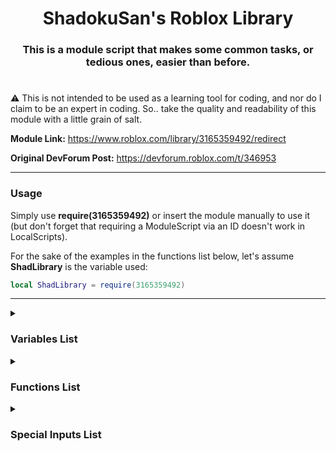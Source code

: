 <div align="center"><h1>ShadokuSan's Roblox Library</h1></div>

<div align="center"><h3>This is a module script that makes some common tasks, or tedious ones, easier than before.</h3></div>

#

:warning: This is not intended to be used as a learning tool for coding, and nor do I claim to be an expert in coding. So.. take the quality and readability of this module with a little grain of salt.

**Module Link:** <https://www.roblox.com/library/3165359492/redirect>

**Original DevForum Post:** <https://devforum.roblox.com/t/346953>
___

### **Usage**

Simply use **require(3165359492)** or insert the module manually to use it (but don't forget that requiring a ModuleScript via an ID doesn't work in LocalScripts).

For the sake of the examples in the functions list below, let's assume **ShadLibrary** is the variable used:

```lua
local ShadLibrary = require(3165359492)
```

___

<details><summary><h3>Variables List</h3></summary>

| Variable | Description |
| --- | --- |
| Script | Refers to the module's instance itself. |
| Warnings | Tied to the **Warnings** attribute to the module. This is used to give information in some scripts for potentially incorrect uses but is an instance that may be auto-corrected. |
| ManualErrors | Tied to the **ManualErrors** attribute to the module. Normally, this will insert errors in areas where incorrect usage of the module likely cannot be auto-corrected and tries to send a message that will try to make some sense of what went wrong. |
| Formulas | This is a table that hosts multiple semi-commonly used formulas, put into function form. See [Formulas](#formulas) for more information. |

### Formulas

This is a table that hosts multiple semi-commonly used formulas, put into function form. Followed by, `ShadLibrary.Formulas.NameHere`

| Forumla Name | Format | Description |
| --- | --- | --- |
| GetAngleVector2 | GetAngleVector2(Position1: Vector2, Position2: Vector2) | Returns an angle where **Position1** points at **Position2**. |
| RayReflection | RayReflection (DirectionNormal: Vector3, SurfaceNormal: Vector3, Modifier: number?) | Returns a Vector3 direction/normal by taking the **DirectionNormal** and bouncing it off of the **SurfaceNormal**; angle depends on the **Modifier** which is defaulted at 2. |
| PythagoreanTheorem | PythagoreanTheorem(Number1: number, Number2: number) | Simply returns the result of √**Number1**<sup>2</sup> + **Number2**<sup>2</sup> |
| PointOnRay | PointOnRay(Point1: Vector3, Point2: Vector3, ReferencePoint: Vector3) | Returns a position by making a ray/line between **Point1** and **Point2**, then uses the **ReferencePoint** to find the closest position from said line. |
| Lerp | Lerp(Start: number, End: number, Alpha: number) | Returns the number between the **Start** and **End** based on the Alpha (between 0-1). |
| TimeConvert | TimeConvert(Seconds: number, TimeUnit: string<"Milliseconds", "Seconds", "Hours", "Days", "Weeks">) | Returns the conversion of seconds to another time unit. |
| CFrameToOrientation | CFrameToOrientation(CF: CFrame) | Simply fetches the orientation of a CFrame. |
| OrientationToCFrame | OrientationToCFrame(Orientation: Vector3) | Simply converts an orientation to usable CFrame angles. |

#

</details>

<details><summary><h3>Functions List</h3></summary>

<details><summary>Create</summary>

**Aliases:** new

**Description:** Customized "Instance.new" function that allows you to edit multiple properties at once.

**Setup:** `ShadLibrary.new("InstanceName", Parent, ParentFirst){ChangeFields}`

**Returns:** The new Instance that was created.
| Variable | Type | Default | Description |
| --- | --- | --- | --- |
| InstanceName | string | REQUIRED | The ClassName of the instance you want to create. |
| Parent | Instance | REQUIRED | Where this instance will be parented under. Occurs after all other properties are set. |
| ParentFirst | boolean | false | Will set the parent before all other properties instead. |
| | | | |
| [ChangeFields](#changefields-setup) | table | REQUIRED | The properties of the instance you're creating. |

This function hosts some special inputs<sub>*Not all may apply*</sub>. Make sure to check the [On Changing Values](#on-changing-values) section for details on how to use them.

### Usage Example

```lua
--Example 1:
--Making a new part that has its Name, Position and Anchored property set, then parented to the workspace
local Part = ShadLibrary.new('Part', workspace){
		properties = {
		Name = "TestPart",
		Position = Vector3.new(0, 5, 6),
		Anchored = true
	}
}

--Example 2:
--Same as Example 1 except the part is parented BEFORE the property changes (though you shouldn't do this)
local Part = ShadLibrary.new('Part', workspace, true){
	Name = "TestPart",
	Position = Vector3.new(0, 5, 6),
	Anchored = true
}
```

___
</details>

<details><summary>Change</summary>

**Description:** Change multiple properties of 1 or more Instances at once.

**Setup:** `ShadLibrary.Change(Instances...){ChangeFields}`

**Returns:** Nothing.
| Variable | Type | Default | Description |
| --- | --- | --- | --- |
| Instances | Instance / {Instance...} | REQUIRED | The instance(s) that you wish to edit. |
| | | | |
| [ChangeFields](#changefields-setup) | table | REQUIRED | A dictionary of the properties/attributes of the instance(s) you're editing. |

This function hosts some special inputs<sub>*Not all may apply*</sub>. Make sure to check the [On Changing Values](#on-changing-values) section for details on how to use them.

### ChangeFields Setup
```lua
ChangeFields<autoFill> = {
	properties: autoFill & {
		[string]: any,
		Sides: SurfaceType
	},
	attributes: {[string]: any?},
	userFunctions: {(autoFill) -> nil}
}
```

### Usage Example

```lua
--Example 1:
--Changes a part under the workspace to be light blue and noncollidable
ShadLibrary.Change(workspace.Part){
	properties = {
		Color = Color3.fromRGB(0, 170, 255),
		CanCollide = false
	}
}

--Example 2:
--Changes multiple BoolValue's value to be false and parents them to the workspace
ShadLibrary.Change(BoolValue1, BoolValue2, BoolValue3){
	properties = {
		Value = false,
		Parent = workspace
	}
}

--Example 3:
--Changes the attributes of a part under the workspace
ShadLibrary.Change(workspace.Part){
	attributes = {
		testNumber = 5,
		testBoolean = false
	}
}

--Example 4:
--Changes all parts in a folder named PartFolder to have their names and anchored properties changed
ShadLibrary.Change(workspace.PartFolder:GetChildren()){
	userFunctions = {
		function(part: BasePart)
			part.Name = "TestPart"
			part.Anchored = false
		end,
	}
}

--Special Inputs 1:
--Sets the value to the opposite of what it currently is
ShadLibrary.Change(BoolValue){
	properties = {
		Value = "not"
	}
}

--Special Inputs 2:
--Adds 5 onto multiple NumberValue's values
ShadLibrary.Change(NumberValue1, NumberValue2){
	properties = {
		Value = "+5"
	}
}

--Special Inputs 4:
--Assume the variable PartTable is defined as an array of BaseParts
--Moves each part in your PartTable 5 studs up independently of each other
ShadLibrary.Change(PartTable){
	properties = {
		Position = "~0, 5, 0"
	}
}

--Special Inputs 5:
--Assume the variable PartTable is defined as an array of BaseParts
--Moves each part in your PartTable 5 studs up relatively via CFrame:ToWorldSpace
ShadLibrary.Change(PartTable){
	properties = {
		CFrame = "~0, 5, 0"
	}
}

--Rotates each part 90 degrees on the Y-axis
ShadLibrary.Change(PartTable){
	properties = {
		CFrame = "@0, 90, 0"
	}
}

--Moves each part in your PartTable 5 studs up relatively via CFrame:ToWorldSpace
--Then applies a 90-degree rotation on the Y-Axis. Using > will do the inverse order.
ShadLibrary.Change(PartTable){
	properties = {
		CFrame = "<0, 5, 0, 0, 90, 0"
	}
}


--Special Inputs 6:
--Runs your given function over each part, expecting an appropriate value in return
function exampleFunction(part: BasePart)
	return part.CFrame:ToWorldSpace(CFrame.new(0, 5, 0))
end

ShadLibrary.Change(PartTable){
	properties = {
		CFrame = exampleFunction
	}
}
```

___
</details>

<details><summary>Clone</summary>

**Aliases:** Copy

**Description:** Clone an item and edit its properties at the same time.

**Setup:** `ShadLibrary.Clone(Item, SameParent, ParentFirst){ChangeFields}`

**Returns:** The clone of the instance.
| Variable | Type | Default | Description |
| --- | --- | --- | --- |
| Item | Instance | REQUIRED | The Instance that you wish to clone. |
| SameParent | boolean | false | Determines if the cloned instance is parented under the same parent as the original. |
| ParentFirst | boolean | false |  Determines if the cloned instance is parented before<sub>(true)</sub> the property changes or after.<sub>(false)</sub> Only takes effect if SameParent is set to true. |
| | | | |
| [ChangeFields](#changefields-setup) | table | REQUIRED | The properties/attributes of the instance you're cloning; if you're changing any. |

This function hosts some special inputs<sub>*Not all may apply*</sub>. Make sure to check the [On Changing Values](#on-changing-values) section for details on how to use them.

### Usage Example

```lua
--Example 1: 
--Clones a part in the workspace then sets it to the same parent
local Brick = ShadLibrary.Clone(workspace.Brick, true){
	properties = {
		Name = "Cloned",
		Position = Vector3.new(0, 10, 0)
	}
}

--Example 2:
--Clones a part in the workspace with a new parent
local Brick = ShadLibrary.Clone(workspace.Brick){
	properties = {
		Name = "Cloned",
		Position = Vector3.new(0, 10, 0),
		Parent = workspace
	}
}
```

___
</details>

<details><summary>Replace</summary>

**Description:** Replace an Instance by creating a new one or cloning another in its place.

**Setup:** `ShadLibrary.Replace(Replacee, Replacement, SameParent, ParentFirst){ChangeFields}`

**Returns:** The replacement instance.
| Variable | Type | Default | Description |
| --- | --- | --- | --- |
| Replacee | Instance | REQUIRED | The Instance that you wish to replace; gets destroyed in the process. |
| Replacement | Instance / string | REQUIRED | The Instance that you wish to clone or a string for the class that you want to create. |
| SameParent | boolean | false | Determines if the cloned instance is parented under the same parent as the original. |
| ParentFirst | boolean | false | Determines if the cloned instance is parented before<sub>(true)</sub> the property changes or after.<sub>(false)</sub> Only takes effect if SameParent is set to true. |
| | | | |
| [ChangeFields](#changefields-setup) | table | REQUIRED | The properties/attributes of the instance you're using as the replacement; if you're changing any. |

This function hosts some special inputs<sub>*Not all may apply*</sub>. Make sure to check the [On Changing Values](#on-changing-values) section for details on how to use them.

### Usage Example

```lua
--Example 1: 
--Destroys Brick1, clones Brick2 and names it Brick3. Variable Brick becomes Brick3. Brick3 gets parented to the same parent as Brick1
local Brick = ShadLibrary.Replace(workspace.Brick1, workspace.Brick2, true){
	properties = {
		Name = "Brick3"
	}
}


--Example 2:
--Destroys Brick1, makes a new part that gets named Brick2, and makes the CFrame the same
local Brick = ShadLibrary.Replace(workspace.Brick1, "Part"){
	properties = {
		Name = "Brick2",
		CFrame = workspace.Brick1.CFrame
	}
}
```

___
</details>

<details><summary>GetInstance</summary>

**Description:** Searches for an Instance or creates a new one if it doesn't yet exist.

**Setup:** `ShadLibrary.GetInstance(Where, Name, ClassName, PropertyType){ChangeFields}`

**Returns:** The Instance that gets found or the newly created one.
| Variable | Type | Default | Description |
| --- | --- | --- | --- |
| Where | Instance | REQUIRED | The Instance that you wish to search in. Only scans the direct children. Also acts as the new Instance's parent if one needs to be made. |
| Name | string | REQUIRED | The name of the Instance you're looking for. Also acts as the new Instance's name if one needs to be made. |
| ClassName | string | REQUIRED | The ClassName of the Instance you're looking for. Also acts as the new Instance's class if one needs to be made. |
| PropertyType | boolean / string | false | Determines the behavior of the search function regarding the Properties table. See below for more details. |
| | | | |
| [ChangeFields](#changefields-setup) | table | REQUIRED | The properties of the new Instance that gets made if needed. |

This function hosts some special inputs<sub>*Not all may apply*</sub>. Make sure to check the [On Changing Values](#on-changing-values) section for details on how to use them.

### PropertyType Usage

• **Match:** When searching for the Name and ClassName of the Instance, it will now also check if the Properties from the Properties Table match.

• **Force:** If an Instance is found that has the correct Name and ClassName, it will automatically change the rest of its properties from that of the Properties table.

• `false` Will do neither.

### Usage Example

```lua
--Example 1: 
--[[
    Searches the game's ReplicatedStorage for a RemoteEvent named "MyRemote".

    Since the 4th variable is false and a RemoteEvent doesn't have any other notable properties,
    the following Properties table here is left empty since it does nothing in this situation.

    If this RemoteEvent did not exist, then this would have automatically made a new RemoteEvent
    with the name "MyRemote" under the game's ReplicatedStorage.

    Note that in any situation where a new Instance needs to be made, it will be parented after every
    other property is set.
]]

local RemoteEvent = ShadLibrary.GetInstance(game:GetService("ReplicatedStorage"), "MyRemote", "RemoteEvent", false){}

--Example 2:
--[[ Searches the Workspace for a NumberValue named "MyNumber" and also has the value of 5 since the
    4th variable is set to "Match"

    If the 4th variable was set to false and a new instance needed to be made, the function would not
    check if the NumberValue had a value of 5 but would still make a new NumberValue that does have a value of 5.
]]

local NumberValue = ShadLibrary.GetInstance(workspace, "MyNumber", "NumberValue", "Match"){
	properties = {
		Value = 5
	}
}

--Example 3:
--[[ Searches the Workspace for a NumberValue named "MyNumber" and will set its value to 5 since the
    4th variable was set to "Force"
]]

local NumberValue = ShadLibrary.GetInstance(workspace, "MyNumber", "NumberValue", "Force"){
	properties = {
		Value = 5
	}
}
```

___
</details>

<details><summary>Destroy</summary>

**Aliases:** Null, Nullify

**Description:** Destroys a bunch of Instances at once.

**Setup:** `ShadLibrary.Destroy(Tuple...)`

**Returns:** Nothing.
| Variable | Type | Default | Description |
| --- | --- | --- | --- |
| Tuple | Instance / Thread / Connection | REQUIRED | The Instance(s) that you're deleting, threads you're cancelling, or connections you're severing. |

### Usage Example

```lua
ShadLibrary.Destroy(workspace.Brick1, workspace.Brick2, workspace.Brick3)
```
___
</details>

<details><summary>Find</summary>

**Aliases:** Search

**Description:** Advanced Instance searcher.

**Setup 1:** `ShadLibrary.Find(Instance, CheckDescendants, MaxAmount, FollowFunction, IgnoreList){SearchFields}`

**Setup 2:** `ShadLibrary.Find(Tag, MaxAmount, FollowFunction, IgnoreList){SearchFields}`

**Setup 3:** `ShadLibrary.Find(..., FollowFunction = "Change", ...){SearchFields}{ChangeFields}`

**Returns:** The instance(s) found or none if none were found, or none if FollowFunction was set to "Destroy"

| Variable | Type | Default | Description |
| --- | --- | --- | --- |
| Instance¹ | Instance | REQUIRED | Where to look. |
| CheckDescendants¹ | boolean | false | If it will search all descendants like :GetAllDescendants() |
| Tag² | string | REQUIRED | Looks through all instances with this tag. |
| MaxAmount | number / false | false | The number of instances you want to be returned. Set to false to have an infinite amount. |
| FollowFunction | string / false | false | Determines if there is a follow-up function after finding the desired instance. Can be false for none, "Change" to allow you to change the instance(s) found, or "Destroy" to destroy all found instances. |
| IgnoreList | table | {} |  An array of Instances that you want ignored, including its children. |
| | | | |
| [SearchFields](#searchfields-setup) | table | REQUIRED | A dictionary of the properties/attributes of the instance(s) you’re looking for. |
| | | | |
| [ChangeFields](#changefields-setup)³ | table | REQUIRED if FollowFunction is set to "Change" | What changes are to be made to the instance(s) found. |

This function hosts some special inputs<sub>*Not all may apply*</sub>. Make sure to check the [On Finding Values](#on-searching-values) section for details on how to use them.

### SearchFields Setup
```lua
SearchFields = {
	properties: {[string]: any | {any}},
	attributes: {[string]: any | {any}},
	functions: {[string]: {
		arguments: any? | {any?},
		interpretFunction: ((...any?) -> boolean)?
	}},
	userFunctions: {(instance: Instance) -> boolean}
}
```


### Usage Example

```lua
--Example 1:
--Returns the first Instance named "Brick" that is anchored
local Get = ShadLibrary.Find(workspace.Model, false, 1){
	properties = {
		Name = "Brick",
		Anchored = true
	}
}

--Example 2:
--Returns all Instances named "Brick" that are anchored
local Get = ShadLibrary.Find(workspace.Model, true, false){
	properties = {
		Name = "Brick",
		Anchored = true
	}
}

--Example 3:
--Returns a maximum of 10 Parts that has an attribute named "testAttribute" set to true
local Get = ShadLibrary.Find(workspace.Model, false, 10){
	properties = {
		ClassName = "Part"
	},
	attributes = {
		testAttribute = true
	}
}

--Example 4:
--Returns any BaseParts found in the workspace
local Get = ShadLibrary.Find(workspace){
	functions = {
		IsA = {
			arguments = "BasePart"
		}
	}
}

--Example 5:
--Returns anything that is not a BasePart in the workspace
local Get = ShadLibrary.Find(workspace){
	functions = {
		IsA = {
			arguments = "BasePart",
			interpretFunction = function(isBasePart: boolean)
				if isBasePart then
					return false
				end
				
				return true
			end,
		}
	}
}

--Special Inputs 1:
--Returns any Instance that has a name ending in "Brick," has a transparency that is less than 1 and their color is dominantly red
local Get = ShadLibrary.Find(workspace.Model){
	properties = {
		Name = "...Brick",
		Transparency = "<1",
		Color="R"
	}
}

--Special Inputs 2:
--Returns any Instance that has a name starting with "Brick," has reflectance set to at least 0.5, and their BrickColor name ends in "red"
local Get = ShadLibrary.Find(workspace.Model){
	properties = {
		Name = "Brick...",
		Reflectance = ">=0.5",
		BrickColor = "...red"
	}
}

--Special Inputs 3:
--Returns any Instance that has their name as Test1 or Test2
local Get = ShadLibrary.Find(workspace.Model, false, true){
	properties = {
		Name = {"Test1", "Test2"}
	}
}
```

___
</details>

<details><summary>FindAllChildren</summary>

**Aliases:** FindAll, FAC

**Description:** Acts like Instance:FindFirstChild() where you can search for multiple instances.

**Setup:** `ShadLibrary.FindAllChildren(Instance, Recursive, Items...)`

**Returns:** The Instances that were found, or false if not.
| Variable | Type | Default | Description |
| --- | --- | --- | --- |
| Instance | Instance | REQUIRED | The Instance you'd like to search in. |
| Recursive | boolean | false | Whether or not the search should be conducted recursively. |
| Items | string | nil | A bunch of strings (for names) you'd like to search for. |

### Usage Example

```lua
--Example 1:
local PartA, PartB, PartC = ShadLibrary.FindAllChildren(workspace, false, "PartA", "PartB", "PartC")
--Will return either the Instances that has those names or false if not.
--Could look like: PartA, false, PartC if there is no PartB

--Example 2:
local Mesh, Texture = ShadLibrary.FindAllChildren(workspace, false, "PartA.Mesh", "PartB.Texture")
--Is capable of searching through multiple instances downwards.

--Example 3:
local PartA, PartB, PartC = ShadLibrary.FindAllChildren(workspace, true, "PartA", "PartB", "PartC")
--Will return the instances if they exist anywhere in the game under workspace.
```

___
</details>

<details><summary>WaitForPath</summary>

**Aliases:** WaitForDescendants, WFP

**Description:** [A solution to checking in long paths without needing the overuse of :WaitForChild a dozen times.](https://devforum.roblox.com/t/554586)

**Setup:** `ShadLibrary.WaitForPath(Instance, MaxWaitTime, Path)`

**Returns:** The Instance(s) you're looking for, or false if you exceed the maximum wait time and found nothing.
| Variable | Type | Default | Description |
| --- | --- | --- | --- |
| Instance | Instance | REQUIRED | Where the search will start. |
| MaxWaitTime | number | REQUIRED | The maximum wait time. |
| Path | string | REQUIRED | The path you're looking down. |

**Note:**
If before the name of the variable an ```*asterisk``` is placed anywhere in the sequence, that found instance will also be returned.

### Usage Example

```lua
--Let's assume that this is a LocalScript for some UI.
local UI = script.Parent
local Button = ShadLibrary.WaitForPath(UI, 20, "MainFrame.Something.SomethingElse.Button1")
--Will return "Button1" that would be down the path MainFrame.Something.SomethingElse

--If we also wanted to save MainFrame but don't want to repeat it:
local MainFrame, Button = ShadLibrary.WaitForPath(UI, 20, "*MainFrame.Something.SomethingElse.Button1")
--The asterisk before the name tells the function to also save that instance.
```

___
</details>

<details><summary>WaitForChildren</summary>

**Aliases:** WFC

**Description:** Allows you to call :WaitForChild() on multiple Instances under the same parent at the same time.

**Setup:** `ShadLibrary.WaitForChildren(Instance, MaxWait, Items...)`

**Returns:** The Instance(s) you're looking for. Will return false for each Instance that fails to be found within the time you set.
| Variable | Type | Default | Description |
| --- | --- | --- | --- |
| Instance | Instance | REQUIRED | Where to look. |
| MaxWait | number | REQUIRED | The maximum time allowed to wait on an Instance. |
| Items | string | REQUIRED | The items you would like to search for. |

**Note:**
If before the name of the variable an ```*asterisk``` is placed anywhere in the sequence, that found instance will also be returned.

### Usage Example

```lua
----Example 1
--Let's assume that this is a LocalScript for some UI.
local UI = script.Parent
local Frame1, Frame2, Button = ShadLibrary.WaitForChildren(UI, 10, "Frame1", "Frame2", "Button")
    --Will return the Instances that are within the UI, or false for each Instance
    --that cannot be found within 10 seconds.

----Example 2
local TextureA, TextureB = ShadLibrary.WFC(workspace, 10, "Brick1.Decal", "Brick2.Texture")
    --Will return the decal/texture found, or false if not there.

----Example 3
local Brick1, TextureA, TextureB = ShadLibrary.WFC(workspace, 10, "*Brick1.Decal", "Brick2.Texture")
    --Will return the first brick, then the decal/texture found, or false if not there.
```

___
</details>

<details><summary>WeldTo</summary>

**Description:** Automatically welds (via WeldConstraints) a lot of parts to a singular part.

**Setup:** `ShadLibrary.WeldTo(Main, WeldParent, UnanchorOthers, BaseParts...)`

**Returns:** `nil`
| Variable | Type | Default | Description |
| --- | --- | --- | --- |
| Main | BasePart | REQUIRED | The part that everything else will weld to. |
| WeldParent | Instance / true | REQUIRED | Where all the created WeldConstraints will go. |
| UnanchorOthers | boolean | REQUIRED | Determines if the attached part gets unanchored after making the weld. |
| BaseParts... | BasePart / {BasePart} | REQUIRED | A list of BaseParts you want welded. |

### WeldParent Usage

• **true:** This will default to the Main variable.

• **Instance:** The Instance where all of the WeldConstraints will be stored, if not `true`.

### Usage Example

```lua
----Example 1
local Part1, Part2, Part3, Part4 = workspace.Part1, workspace.Part2, workspace.Part3, workspace.Part4 

ShadLibrary.WeldTo(Part1, Part1, false, Part2, Part3, Part4)
    --This will weld Parts 2-4 to Part1. Welds will be parented inside of Part1. Parts 2-4 will not be forcefully unanchored.

----Example 2
local Part1, Part2, Part3, Part4 = workspace.Part1, workspace.Part2, workspace.Part3, workspace.Part4 

ShadLibrary.WeldTo(Part1, workspace, true, Part2, {Part3, Part4})
    --This will weld Parts 2-4 to Part1. Welds will be parented inside of the Workspace. Parts 2-4 will be forcefully unanchored.
```

___
</details>

<details><summary>PositiveNegative</summary>

**Aliases:** PN

**Description:** Returns a 50/50 chance for a number being positive or negative.

**Setup:** `ShadLibrary.PN(Number)`

**Returns:** The number generated, or ±1 if no number was set.
| Variable | Type | Default | Description |
| --- | --- | --- | --- |
| Number | number | 1 | The number that's being randomized. |

### Usage Example

```lua
--Example 1:
local Number = ShadLibrary.PN(5)   --Returns either 5 or -5

--Example 2:
local Number = ShadLibrary.PN()   --Returns either 1 or -1
```

___
</details>

<details><summary>Random</summary>

**Aliases:** Rando

**Description:** Selects at random whatever you put in the list.

**Setup:** `ShadLibrary.Rando(Items...)`

**Returns:** One of the items you put in the list at random.
| Variable | Type | Default | Description |
| --- | --- | --- | --- |
| Items | Any | REQUIRED | The items you wish to input. Can be anything, really. |

### Usage Example

```lua
--Example 1:
local Number = ShadLibrary.Rando(1, 10, 30, -6, 1000)

--Example 2:
local Chosen = ShadLibrary.Rando("Hello, world!", 96, workspace.Brick)
```

___
</details>

<details><summary>Service</summary>

**Description:** Fetches one or more services.

**Setup:** `ShadLibrary.Service(Service...)`

**Returns:** The service(s) that you requested.
| Variable | Type | Default | Description |
| --- | --- | --- | --- |
| Service | string | REQUIRED | The service(s) in which you'd like to fetch. |

### Usage Example

```lua
--Example 1:
local TweenService = ShadLibrary.Service'TweenService'

--Example 2:
local TweenService, RunService, ServerScriptService = ShadLibrary.Service("TweenService", "RunService", "ServerScriptService")
```

___
</details>

<details><summary>Tween</summary>

**Description:** A simplified method of making a tween.

**Setup 1:** `ShadLibrary.Tween(Instance, TweenInfo){Properties}`

**Setup 2:** `ShadLibrary.Tween(Instance, Time, Style, Direction, Repeat, Reverses, Delay){Properties}`

**Returns:** The Tween you've created.
| Variable | Type | Default | Description |
| --- | --- | --- | --- |
| Instance | Instance | REQUIRED | The Instance in which you wish to tween. |
| TweenInfo¹ | TweenInfo | Below Defaults | The TweenInfo you wish to use. |
| Time² | number | 1 | How long it takes the tween to complete. |
| Style | Enum / number / string | Linear | The EasingStyle of the tween. |
| Direction | Enum / number / string | InOut | The EasingDirection of the tween. |
| Repeat | number | 0 | How many times the tween will repeat. |
| Reverses | boolean | false | Determines if the tween will do the inverse after finishing. |
| Delay | number | 0 | The amount of time that elapses before tween starts in seconds. |
| | | | |
| Properties | table | {} | The properties that are being changed by the tween. Generally numerical. |

This function hosts some special inputs<sub>*Not all may apply*</sub>. Make sure to check the [On Changing Values](#on-changing-values) section for details on how to use them.

### Usage Example

```lua
--Example 1:
local MyInfo = TweenInfo.new(1, Enum.EasingStyle.Bounce, Enum.EasingDirection.Out, 1, true, 0.5)
local Tween = ShadLibrary.Tween(script.Parent, TweenInfo}{Position = script.Parent.Position + Vector3.new(0, 3, 0)}
Tween:Play()

--Example 2:
local Tween = ShadLibrary.Tween(script.Parent, 1, "Bounce", "Out", 1, true, 0.5}{Position = script.Parent.Position + Vector3.new(0, 3, 0)}
Tween:Play()
```

___
</details>

<details><summary>TweenLink</summary>

**Description:** A method for linking multiple tweens together.
Has limited usage compared to normal tweens. You may do the following: Play, Pause, Cancel, and Destroy. Has no readable properties or events to listen to (maybe will come later?).

**Setup:** `ShadLibrary.TweenLink(Tweens...)`

**Returns:** MetaTable with the functions **Play**, **Pause**, **Cancel** and **Destroy**.
| Variable | Type | Default | Description |
| --- | --- | --- | --- |
| Tweens | Tween | REQUIRED | The Tweens in which you wish to link together. |

### Usage Example

```lua
--Example
local Tween1 = ShadLibrary.Tween(workspace.Brick1, TweenInfo.new(1)){Transparency = 1}
local Tween2 = ShadLibrary.Tween(workspace.Brick2, TweenInfo.new(1.5)){Transparency = 0.5}

local TweenLink = ShadLibrary.TweenLink(Tween1, Tween2)

TweenLink:Play()
--The tweens will play at the same time but do not end at the same time.

```
___
</details>

<details><summary>TweenGroup</summary>

**Description:** A method for making multiple tweens of the same or similar items.

**Setup 1:** `ShadLibrary.TweenGroup(Instances...)(TweenInfo){Properties}`

**Setup 2:** `ShadLibrary.TweenGroup(Instances...)(Time, Style, Direction, Repeat, Reverses, Delay){Properties}`

**Returns:** Essentially makes a **TweenLink**.
| Variable | Type | Default | Description |
| --- | --- | --- | --- |
| Instances | Instance | REQUIRED | The Instances in which you wish to tween. |
| | | | |
| TweenInfo¹ | TweenInfo | Below Defaults | The TweenInfo you wish to use. |
| Time² | number | 1 | How long it takes the tween to complete. |
| Style | Enum / number / string | Linear | The EasingStyle of the tween. |
| Direction | Enum / number / string | InOut | The EasingDirection of the tween. |
| Repeat | number | 0 | Amount of times the tween will repeat. |
| Reverses | boolean | false | Determines if the tween will do the inverse after finishing. |
| Delay | number | 0 | The amount of time that elapses before tween starts in seconds. |
| | | | |
| Properties | table | {} | The properties that are being changed by the tween. Generally numerical. |

This function hosts some special inputs<sub>*Not all may apply*</sub>. Make sure to check the [On Changing Values](#on-changing-values) section for details on how to use them.

### Usage Example

```lua
--Example 1
local MyInfo = TweenInfo.new(1, Enum.EasingStyle.Bounce, Enum.EasingDirection.Out, 1, true, 0.5)
local Part1, Part2 = workspace.Part1, workspace.Part2

local TweenGroup = ShadLibrary.TweenGroup(Part1, Part2)(MyInfo){Position = Vector3.new(0, 5, 0)}
TweenGroup:Play()

--Example 2
local Part1, Part2 = workspace.Part1, workspace.Part2
local TweenGroup = ShadLibrary.TweenGroup(Part1, Part2)(1, "Bounce", "Out", 1, true, 0.5){Position = Vector3.new(0, 5, 0)}
TweenGroup:Play()
```
___
</details>

<details><summary>⚠ TweenSequence</summary>

:warning: This is experimental, and may cause poor performance if used too sparingly!

**Description:** An experimental method to tween what was previously untweenable.

**Setup 1:** `ShadLibrary.TweenSequence(Instance, TweenInfo){Properties}`

**Setup 2:** `ShadLibrary.TweenSequence(Instance, Time, Style, Direction, Repeat, Reverses, Delay){Properties}`

**Returns:** A special tween-base made via metatables. Should be able to work just like a normal Tween with the same functions and variables. This includes a new function: **Tween:Destroy()** since this works in a specific way, if you want to clean up a bit, I recommend you use this when not needed anymore.
| Variable | Type | Default | Description |
| --- | --- | --- | --- |
| Instances | Instance | REQUIRED | The Instances in which you wish to tween. |
| TweenInfo¹ | TweenInfo | Below Defaults | The TweenInfo you wish to use. |
| Time² | number | 1 | How long it takes the tween to complete. |
| Style | Enum / number / string | Linear | The EasingStyle of the tween. |
| Direction | Enum / number / string | InOut | The EasingDirection of the tween. |
| Repeat | number | 0 | How many times the tween will repeat. |
| Reverses | boolean | false | Determines if the tween will do the inverse after finishing. |
| Delay | number | 0 | The amount of time that elapses before tween starts in seconds. |
| | | | |
| Properties | table | {} | The properties that are being changed by the tween. In this case, restricted. |

## **What can be tweened currently**

### ColorSequence

If the start and end sequences have differing number keypoints, 2 new sequences will be created with some "ghost keypoints" in the middle to still generally reflect what the start and end should look like. Then, when tweening, each color's keypoint is lerped over each other to give a fading effect.

If the number of keypoints remains the same and the start of the property name has a tilde (**~**), then it will attempt to also tween the time position of the keypoints between the start and end points, giving a sliding effect on top of the color changing effect.

### NumberSequence

Works largely similar to ColorSequence, but instead with colors it deals in numbers and envelopes. The tilde rule also applies here.

### Usage Example

```lua
----Example 1
local Beam = workspace.Part1.Beam
local ChangeTo = ColorSequence.new{
 ColorSequenceKeypoint.new(0, Color3.fromRGB(0, 0, 0)),
 ColorSequenceKeypoint.new(0.25, Color3.fromRGB(255, 0, 0)),
 ColorSequenceKeypoint.new(0.5, Color3.fromRGB(0, 255, 0)),
 ColorSequenceKeypoint.new(0.75, Color3.fromRGB(0, 0, 255)),
 ColorSequenceKeypoint.new(1, Color3.fromRGB(0, 0, 0))}

local Tween = ShadLibrary.TweenSequence(Beam, 1, "Linear", "InOut", 2, true, 0.5){Color = ChangeTo}
Tween:Play()
--Should tween any beam's colors to look a bit rainbow-like, revert, and does this a couple of times.

----Example 2
local ParticleEmitter = workspace.Part5.ParticleEmitter
local ChangeTo = NumberSequence.new{
 NumberSequenceKeypoint.new(0, 1),
 NumberSequenceKeypoint.new(0.349, 3.39, 1.58),
 NumberSequenceKeypoint.new(1, 1)}

local MyInfo = TweenInfo.new(1, Enum.EasingStyle.Linear, Enum.EasingDirection.InOut, 2, true, 0.5)

local Tween = ShadLibrary.TweenSequence(ParticleEmitter, MyInfo){["~Size"] = ChangeTo}
Tween:Play()
Tween.Completed:Wait()
print("Demo finished!")
--Should tween a particle emitter's size, sliding the values if the initial NumberSequence is also 3 keypoints.
```

___
</details>

<details><summary>TabClone</summary>

**Description:** Clones a table.

**Setup:** `ShadLibrary.TabClone(Table)`

**Returns:** The new cloned table.
| Variable | Type | Default | Description |
| --- | --- | --- | --- |
| Table | table | REQUIRED | The table you want to clone. |

### Usage Example

```lua
local Tab1 = {1, 2, 3, "a", "b", "c"}
local Tab2 = ShadLibrary.TabClone(Tab1)
print(Tab1==Tab2) --false
```

___
</details>

<details><summary>MassConnect</summary>

**Description:** A quick method for connecting multiple events and instances simultaneously.

**Setup:** `ShadLibrary.MassConnect(Instances, Events, Function)`

**Returns:** An array of every new connection made.
| Variable | Type | Default | Description |
| --- | --- | --- | --- |
| Instances | table | REQUIRED | An array of Instances you'd like to connect. |
| Events | table | REQUIRED | An array of events of the Instances you'd like to have connected. |
| Function | Function | REQUIRED | The function you'd like to be connected to the event(s). |

**Note:**
Function will always use 2 variables at the start: The Instance connected, and a string of the Event connected. After that, every variable that would be ordinarily returned via the event.
Format it as so:

```lua
function TestFunction(Instance, Event, ...)
--Instance being the instance.
--Event is a string of the event you chose to connect.
local VarA, VarB, VarC, etc = ...
--or
local Variables = {...}
end
```

### Usage Example

```lua
--Let's assume this is a normal script, and Parts is a folder in the workspace that contains a few blocks.
function Reader(Part, Event, ...)
    if Event=="Changed" then
    print(Part.Name, "was changed! Changed:", ...)

    elseif Event=="Touched" then
    print(Part.Name, "was touched! Part that hit it:", ...)
    end
end

ShadLibrary.MassConnect(Parts:GetChildren(), {"Touched", "Changed"}, Reader)
```

___
</details>

<details><summary>Match</summary>

**Description:** A simple replacement for using multiple "or" statements on the same variable.

**Setup:** `ShadLibrary.Match(Main, Variables...)`

**Returns:** A boolean value; true if the Main variable matches any of the subsequent variables or false if not.
| Variable | Type | Default | Description |
| --- | --- | --- | --- |
| Main | Any | REQUIRED | The variable you're reading off of. |
| Variables | Any | REQUIRED | The variables you'd like to compare it to. |

### Usage Example

```lua
--Let's assume Part is the variable set to a part under the workspace.

if ShadLibrary.Match(Part.Transparency, 0, 0.5, 1)  then
--This part of the code runs if the part's transparency is either 0, 0.5, or 1.
else
--Otherwise...
end
```

___
</details>

<details><summary>AllMatch</summary>

**Description:** A simple replacement for checking if all variables must equal the same thing.

**Setup:** `ShadLibrary.AllMatch(MatchMe, Variables...)`

**Returns:** A boolean value; true if the following variables all match the MatchMe variable or false if not.
| Variable | Type | Default | Description |
| --- | --- | --- | --- |
| MatchMe | Any | REQUIRED | The variable you want the rest to match. |
| Variables | Any | REQUIRED | The variables you'd like to compare it to. |

### Usage Example

```lua
local Result = ShadLibrary.AllMatch(1, 2, 3, 1)
--Result would be false since they all need to equal the first variable (1).
local Result = ShadLibrary.AllMatch(1, 1, 1, 1)
--Result would be true.
```

___
</details>

<details><summary>WaitOn</summary>

**Description:** Can wait on multiple occasions, but will resume as soon as 1 of them is met.

**Setup:** `ShadLibrary.WaitOn(methodTable...)`

**Returns:** The name of the method that finishes first.
| Variable | Type | Default | Description |
| --- | --- | --- | --- |
| methodTable | {methodName: string, method: Number / Signal / Function} | REQUIRED | The method of waiting you'd like to input |

**methodTable Variables**

• methodName: The name of the **method** that will be returned should the accompanying **method** complete first.

• method: This is where your method of yielding will go which can be a couple of things:

• method > Number: The number of seconds you'd like to wait. Same as **wait(Number)**.

• method > Signal: An event such as **Instance.Changed**.

• method > Function: Your own method of yielding via an annonymous function.

### Usage Example

```lua
--In this example this will yield for both 10 and 20 seconds at the same time.
ShadLibrary.WaitOn({"waitTime1", 10}, {"waitTime2", 20})
	--Will only return "waitTime1" since 10 seconds is faster than 20.

--Let's assume Part is the variable set to a part under workspace, and we want to wait till it gets changed at all, but we don't want to wait more than 10 seconds for that to happen.
ShadLibrary.WaitOn({"waitTime", 10}, {"didChange", Part.Changed})
	--Will return either "waitTime" should 10 seconds pass with nothing happening, or "didChange" should the Part be changed.

--However, if we want to wait on a specific property (Transparency in this case)...
ShadLibrary.WaitOn({"waitTime", 10}, {"transparencyChanged", Part:GetPropertyChangedSignal("Transparency")})
	--Same deal as the last example.

--We can create our own means of waiting with a function
ShadLibrary.WaitOn({"waitTime, 10}, {"myfunction", function() task.wait(5) end})
    --Anything may go into the function.
```

___
</details>

<details><summary>Make</summary>

**Description:** Quickly make multiple of the same thing.

**Setup:** `ShadLibrary.Make(Data, Amount, SameTable)`

**Returns:** The data you've copied.
| Variable | Type | Default | Description |
| --- | --- | --- | --- |
| Data | Any | REQUIRED | The number, string, vector3, etc that you're copying. |
| Amount | number | REQUIRED | How many times it will copy. |
| SameTable | boolean | false | Only applicable if the Data is a table. Determines if the returned tables are all the same connected one or just copies. |

### Usage Example

```lua
----Example 1 (any data):
local A, B, C = ShadLibrary.Make("Test", 3)
print(A, B, C) --Test, Test, Test

----Example 2a (connected tables):
local Tab = {"A", "b"}
local T1, T2 = ShadLibrary.Make(Tab, 2, true)
print(T1==T2) --true

----Example 2b (unconnected tables):
local Tab = {"A", "b"}
local T1, T2 = ShadLibrary.Make(Tab, 2)
print(T1==T2) --false
```

___
</details>

<details><summary>TimeTable</summary>

**Description:** Takes any number of seconds and returns a dictionary of all possible conversions from the formula **TimeConvert**.

**Setup:** `ShadLibrary.TimeTable(Seconds)`

**Returns:** A dictionary of time conversions.
| Variable | Type | Default | Description |
| --- | --- | --- | --- |
| Seconds | number | REQUIRED | How many seconds you want to convert. |

### Usage Example

```lua
--Converts 65 seconds into a table that returns 1 minute and 5 seconds.
local Times = ShadLibrary.TimeTable(65)
print(Times)
--[[Output: {
    ["Days"] = 0,
    ["Hours"] = 0,
    ["Milliseconds"] = 0,
    ["Minutes"] = 1,
    ["Seconds"] = 5,
    ["Weeks"] = 0
    }]]
```

___
</details>

<details><summary>TimeFormat</summary>

**Description:** Takes any number of seconds and converts that to a time format of your choosing.

**Setup:** `ShadLibrary.TimeFormat(Seconds, Format, Simple)`

**Returns:** A string containing the newly formatted time.
| Variable | Type | Default | Description |
| --- | --- | --- | --- |
| Seconds | number | REQUIRED | How many seconds you want to convert and format. |
| Format | string | REQUIRED | How the string should be presented. See below category for more details. |
| Simple | boolean | true | If the conversion can be used without any words in the string. |

### Format Guides
The string for the **Format** variable looks for certain patterns to determine where to place the converted time units. This goes to Milliseconds, Seconds, Minutes, Hours (24 hour, not 12 hour time), Days, and Weeks. Months and onward are excluded for being too variable; not every month has a set amount of days or weeks. When using these patterns, keep in mind that these are case sensitive:

| Pattern | Time Unit | Number Range |
| --- | --- | --- |
| Mi | Milliseconds | 0 - 9999 |
| S | Seconds | 0 - 59 |
| M | Minutes | 0 - 59 |
| H | Hours | 0 - 23 |
| D | Days | 0 - 6 |
| W | Weeks | No Limit |

Units such as Seconds or Hours do not display their limits of 60 or 24 since at that number they will convert to the next unit of time. 60 seconds to +1 minute.

Note that when the **Simple** variable is set to *false*, you will instead need to use every pattern with an underscore before it. So **Mi** will now be **_Mi**. See Usage Examples to see why this can be useful.

### Usage Example

```lua
--Example 1: Simple timer conversion for 65 seconds.
local Time = ShadLibrary.TimeFormat(65, "MM:SS.MiMiMi", true)
print(Time)
    --Expected output: "01:05.000"

--Example 2: Takes Example 1 but removes the excess zero from the minutes, and removes the milliseconds.
local Time = ShadLibrary.TimeFormat(65, "M:SS")
print(Time)
    --Expected output: "1:05"
    --Note that the third variable is true by default, so it is unnecessary to include here.

--Example 3: Displays 3 Hours  1 Minute  20.5 Seconds
local Time = ShadLibrary.TimeFormat(60^2 * 3 + 80.5, "HH:MM:SS.MiMiMi")
print(Time)
    --Expected output: "03:01:20.500"
 
 --Example 4: How to utilize the third variable to be false to display more accurate information. This will display 6 days  1 Minute  20 Seconds
local Time = ShadLibrary.TimeFormat(60^2 * 24 * 6 + 80, "_D Days _HH:_MM:_SS._MiMiMi", false)
print(Time)
    --Expected output: "6 Days 00:01:20.000"
    --Had we not set the Simple variable to false, this function would have attempted to convert the word Days to a number for the number of Days as well since it starts with a D.
```

___
</details>

<details><summary>Plugin_Settings</summary>

**Description:** Fetches plugin settings. For Plugins only.

**Setup:** `ShadLibrary.Plugin_Settings(Plugin, Setting...)`

**Returns:** The setting(s) you wanted to fetch or their defaults if they didn't exist.
| Variable | Type | Default | Description |
| --- | --- | --- | --- |
| Plugin | plugin | REQUIRED | Simply pass the plugin variable through. |
| Setting | {Type, Default} | REQUIRED | The setting(s) that you're trying to fetch. |

**Note:**

The Setting table must be set up as:

• **Type:** The name you want to set/fetch the setting from in string form.

• **Default:** If the setting could not be found, this is what it will be defaulted to instead.

### Usage Example

```lua
local SettingA, SettingB = ShadLibrary.Plugin_Settings(plugin, {"Color", Color3.new(1, 1, 1)}, {"Word", "Hello!"})
-- If either SettingA or B did not exist, the setting for their 1st value in the table, it would be set to the 2nd value in the pair.
```

___
</details>

<details><summary>Plugin_Widget</summary>

**Description:** A simplified method of making a plugin widget. For Plugins only.

**Setup 1:** `ShadLibrary.Plugin_Widget(Plugin, Identifier, DisplayName, DockWidgetPluginGuiInfo)`

**Setup 2:** `ShadLibrary.Plugin_Widget(Plugin, Identifier, DisplayName, InitialDockState, InitialEnabled, RestoreOverride, SizeX, SizeY, SizeMinimumX, SizeMinimumY)`

**Returns:** The widget you've created.
| Variable | Type | Default | Description |
| --- | --- | --- | --- |
| Plugin | plugin | REQUIRED | Simply pass the plugin variable through. |
| Identifier | string | "UnknownWidget" | The plugin widget's ID. |
| DisplayName | string | "UnknownWidget" | The name shown on the widget window. |
| DockWidgetPluginGuiInfo¹ | DockWidgetPluginGuiInfo | Below Defaults | The DockWidgetPluginGuiInfo you wish to use. |
| InitialDockState² | Enum / string / number | Float | Initial dock state. |
| InitialEnabled | boolean | true | If the widget is visible upon being made. |
| RestoreOverride | boolean | false | If true, the value of **InitialEnabled** will override the previously saved enabled state. |
| SizeX | number | 200 | Initial width of the widget window. |
| SizeY | number | 300 | Initial height of the widget window. |
| SizeMinimumX | number | 150 | Minimum width of the widget window. |
| SizeMinimumY | number | 150 | Minimum heightof the widget window. |

### Usage Example

```lua
--Example 1
local MyInfo = DockWidgetPluginGuiInfo.new(Enum.InitialDockState.Float, true, false, 200, 300, 150, 150)
local Widget = ShadLibrary.Plugin_Widget(plugin, "TestWidget", "Test Widget", MyInfo)
-- Creating a basic test widget with basically the default values in place.

--Example 2
local Widget = ShadLibrary.Plugin_Widget(plugin, "TestWidget", "Test Widget", "Float", true, false, 200, 300, 150, 150)
-- Creating a basic test widget with basically the default values in place.
```

___
</details>

<details><summary>GetAttributes</summary>

**Aliases:** GetAtt, GetAtts

**Description:** Gets multiple specific attributes at once (in order).

**Setup 1:** `ShadLibrary.GetAttributes(Instance, AutoMake, Attribute...)`

**Setup 2:** `ShadLibrary.GetAttributes(Instance, Attribute...)`

**Returns:** The attribute's value or **nil** if none exists.
| Variable | Type | Default | Description |
| --- | --- | --- | --- |
| Instance | Instance | REQUIRED | The Instance that you'd like to find the attribute of. |
| AutoMake¹ | boolean | true | If Attribute is a table input and if the attribute is missing, automatically create one and return its value. |
| Attribute | string / table | nil | The attribute(s) you want to fetch. |

Attribute's table is meant to be set up as follows: `{Name, Preset}`

• Name: The name of the attribute.

• Preset: The default value of the attribute if it doesn't yet exist.

If you're using the table variant and if there is a found attribute that does not match the type/typeof the preset, then the preset will be used instead.

### Usage Example

```lua
----Example 1
local Part = workspace.Brick

--Lets say that Part has the following attributes:
--TestNumber (5), TestString ("String!"), TestBoolean (true)

local A, B, C, D = ShadLibrary.GetAttributes(Part, "TestNumber", "TestString", "TestBrick", "TestBoolean")
--A would be 5
--B would be "String!"
--C would be nil since there is no match
--D would be true

----Example 2
local Part = workspace.Brick
local A, B = ShadLibrary.GetAttributes(Part, {"TestNumber", 5}, "TestString")
--A would be 5 if there wasn't one already set
--B would be false assuming one wasn't there

----Example 3
local Part = workspace.Brick
local A, B = ShadLibrary.GetAttributes(Part, false, {"TestNumber", 5}, "TestString")
--A would be nil if it doesn't already exist since the AutoMake variable was set to false
--B would be nil assuming one wasn't there
```

___
</details>

<details><summary>ClearAttributes</summary>

**Aliases:** ClearAtt, ClearAtts, NoAtt

**Description:** Clears multiple attributes at once.

**Setup:** `ShadLibrary.ClearAttributes(Instance, Attribute...)`

**Returns:** Nothing.
| Variable | Type | Default | Description |
| --- | --- | --- | --- |
| Instance | Instance | REQUIRED | The Instance that you'd like to clean up. |
| Attribute | string / nil | nil |  |

### Usage Example

```lua
--Clearing specific ones:
local Part = workspace.Brick
ShadLibrary.ClearAttributes(Part, "TestString", "TestBoolean")

--Clearing all:
local Part = workspace.Brick
ShadLibrary.ClearAttributes(Part)
```
</details>

#

</details>

<details><summary><h3>Special Inputs List</h3></summary>

This list is specifically for the functions where changing the properties of an Instance is possible.

### On Changing Values

| Name | Type | Effects | Description | Example |
| --- | --- | --- | --- | --- |
| Sides | Property Name | Surfaces | Changes all of the sides for BaseParts at the same time. | {Sides = "Smooth"} |
| "nil" | Value | ObjectValues | Allows you to set a property to `nil` where applicable. | {Adornee = "nil"} |
| "+#" | Value | Numbers | Adds the number **#** to the original value being changed. | {Value = "+0.5"} |
| "-#" | Value | Numbers | Subtracts the number **#** to the original value being changed. | {Value = "-0.5"} |
| "*#" | Value | Numbers | Multiplies the number **#** with the original value being changed. | {Value = "*2"} |
| "/#" | Value | Numbers | Divides the number **#** from the original value being changed. | {Value = "/2"} |
| "^#" | Value | Numbers | Sets the original value to the power of number **#**. | {Value = "^2"} |
| "sqrt" | Value | Numbers | Returns the square root of the number being changed. | {Value = "sqrt"} |
| "negate" | Value | Numbers | Basically inverts the number from negative/positive to the other. | {Value = "negate"} |
| "not" | Value | Booleans | Returns the opposite boolean value. | {Value = "not"} |
| Function | Value | Any | Inputs a function to return a value of your choosing. The first/only value of the function is always the Instance being changed. | {Value = function(instance: Instance) end} |
| "~X, Y, Z" | Value | Vector3 | Changes the Vector3 relative to its current value. The **X**, **Y**, and **Z** variables are the X, Y, and Z of the Vector3 Value. No spaces should be present here. | {Position = "~0, 5, 0"} |
| **"~#, #, #"** | Value | CFrame | Translates as ToWorldSpace(CFrame). | {CFrame = "~0, 0, -5"} |
| **"@#, #, #"** | Value | CFrame | Translates as CFrame*CFrame.fromEulerAnglesXYZ(#, #, #). Automatically converted to math.rad(#). | {CFrame = "@90, 0, 45"} |
| **"<#, #, #, #, #, #"** | Value | CFrame | Basically acts as the **~** and then applies the **@** changes. First three #'s affect the movement and the other three affect the rotation. | {CFrame = "<0, 5, 0, 0, 45, 0"} |
| **">#, #, #, #, #, #"** | Value | CFrame | Basically acts as the **@** and then applies the **~** changes. First three #'s affect the movement and the other three affect the rotation. | {CFrame = ">0, 5, 0, 0, 45, 0"} |

### On Searching Values

| Name | Type | Effects | Description | Example |
| --- | --- | --- | --- | --- |
| ">#" | Value | Numbers | Detects anything greater than the **#** in its place. | {Transparency = ">0.5"} |
| ">=#" | Value | Numbers | Detects anything greater or equal to the **#** in its place. | {Transparency = ">=0.5"} |
| "<#" | Value | Numbers | Detects anything lower than the **#** in its place. | {Transparency = "<0.5"} |
| "<=#" | Value | Numbers | Detects anything lower or equal to the **#** in its place. | {Transparency = "<=0.5"} |
| ...String | Value | Strings | Checks if the desired String is at the end of the value. | {Name = "...Brick"} |
| String... | Value | Strings | Checks if the desired String is at the start of the value.  | {Name = "Brick..."}  |
| ...String... | Value | Strings | Checks if the desired String is anywhere inside of the value.  | {Name = "...Brick..."}  |
| "R" | Value | Color3 | Checks if the **R** value is greater than **B** and **G** . | {Color = "R"} |
| "G" | Value | Color3 | Checks if the **G** value is greater than **R** and **B** . | {Color = "G"} |
| "B" | Value | Color3 | Checks if the **B** value is greater than **R** and **G** . | {Color = "B"} |
| "RG" | Value | Color3 | Checks if the color is more **yellow** than **blue** . | {Color = "RG"} |
| "GB" | Value | Color3 | Checks if the color is more **cyan** than **red** . | {Color = "GB"} |
| "RB" | Value | Color3 | Checks if the color is more **purple** than **green** . | {Color = "RB"} |
| "...Name" | Value | BrickColor | Checks if the name of the **BrickColor** ends with your input. | {BrickColor = "...red"} |
| {Value, Value... etc} | Value | Any | You can now set each property to equal a table of values. Basically: If property equals this, or this, or this… etc. | {Transparency = {0, 0.5, 1}} |
</details>
